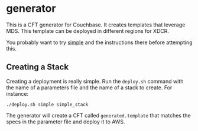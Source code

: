 # generator

This is a CFT generator for Couchbase.  It creates templates that leverage MDS.  This template can be deployed in different regions for XDCR.

You probably want to try [simple](../simple) and the instructions there before attempting this.

## Creating a Stack

Creating a deployment is really simple.  Run the `deploy.sh` command with the name of a parameters file and the name of a stack to create.  For instance:

    ./deploy.sh simple simple_stack

The generator will create a CFT called `generated.template` that matches the specs in the parameter file and deploy it to AWS.
